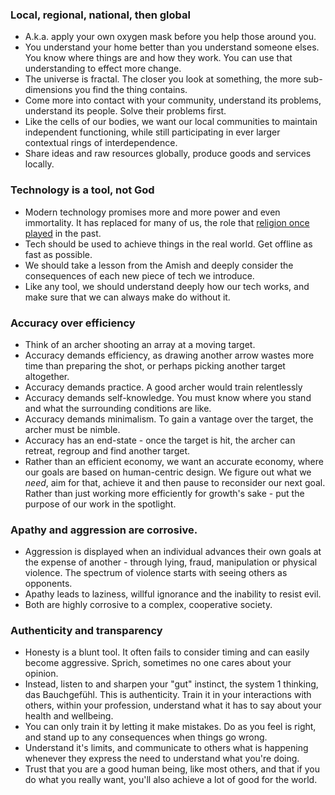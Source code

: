 ### Local, regional, national, then global
- A.k.a. apply your own oxygen mask before you help those around you.
- You understand your home better than you understand someone elses. You know where things are and how they work. You can use that understanding to effect more change.
- The universe is fractal. The closer you look at something, the more sub-dimensions you find the thing contains. 
- Come more into contact with your community, understand its problems, understand its people. Solve their problems first.
- Like the cells of our bodies, we want our local communities to maintain independent functioning, while still participating in ever larger contextual rings of interdependence. 
- Share ideas and raw resources globally, produce goods and services locally. 

### Technology is a tool, not God
- Modern technology promises more and more power and even immortality. It has replaced for many of us, the role that [religion once played](https://stevesammartino.com/2021/11/05/technology-as-a-religion/) in the past.
- Tech should be used to achieve things in the real world. Get offline as fast as possible.
- We should take a lesson from the Amish and deeply consider the consequences of each new piece of tech we introduce.
- Like any tool, we should understand deeply how our tech works, and make sure that we can always make do without it. 

### Accuracy over efficiency
- Think of an archer shooting an array at a moving target. 
- Accuracy demands efficiency, as drawing another arrow wastes more time than preparing the shot, or perhaps picking another target altogether. 
- Accuracy demands practice. A good archer would train relentlessly 
- Accuracy demands self-knowledge. You must know where you stand and what the surrounding conditions are like.
- Accuracy demands minimalism. To gain a vantage over the target, the archer must be nimble.
- Accuracy has an end-state - once the target is hit, the archer can retreat, regroup and find another target.
- Rather than an efficient economy, we want an accurate economy, where our goals are based on human-centric design. We figure out what we *need*, aim for that, achieve it and then pause to reconsider our next goal. Rather than just working more efficiently for growth's sake - put the purpose of our work in the spotlight.

### Apathy and aggression are corrosive. 
- Aggression is displayed when an individual advances their own goals at the expense of another - through lying, fraud, manipulation or physical violence. The spectrum of violence starts with seeing others as opponents. 
- Apathy leads to laziness, willful ignorance and the inability to resist evil. 
- Both are highly corrosive to a complex, cooperative society.

### Authenticity and transparency
- Honesty is a blunt tool. It often fails to consider timing and can easily become aggressive. Sprich, sometimes no one cares about your opinion.
- Instead, listen to and sharpen your "gut" instinct, the system 1 thinking, das Bauchgefühl. This is authenticity. Train it in your interactions with others, within your profession, understand what it has to say about your health and wellbeing. 
- You can only train it by letting it make mistakes. Do as you feel is right, and stand up to any consequences when things go wrong.
- Understand it's limits, and communicate to others what is happening whenever they express the need to understand what you're doing. 
- Trust that you are a good human being, like most others, and that if you do what you really want, you'll also achieve a lot of good for the world. 